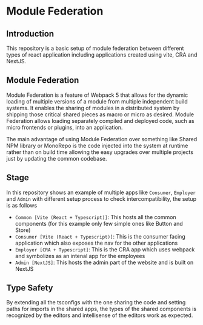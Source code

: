 # Module Federation

## Introduction

This repository is a basic setup of module federation between different types of react application including applications created using vite, CRA and NextJS.

## Module Federation

Module Federation is a feature of Webpack 5 that allows for the dynamic loading of multiple versions of a module from multiple independent build systems. It enables the sharing of modules in a distributed system by shipping those critical shared pieces as macro or micro as desired. Module Federation allows loading separately compiled and deployed code, such as micro frontends or plugins, into an application.

The main advantage of using Module Federation over something like Shared NPM library or MonoRepo is the code injected into the system at runtime rather than on build time allowing the easy upgrades over multiple projects just by updating the common codebase.

## Stage

In this repository shows an example of multiple apps like `Consumer`, `Employer` and `Admin` with different setup process to check intercompatibility, the setup is as follows

-   `Common [Vite (React + Typescript)]`: This hosts all the common components (for this example only few simple ones like Button and Store)
-   `Consumer [Vite (React + Typescript)]`: This is the consumer facing application which also exposes the nav for the other applications
-   `Employer [CRA + Typescript]`: This is the CRA app which uses webpack and symbolizes as an intenal app for the employees
-   `Admin [NextJS]`: This hosts the admin part of the website and is built on NextJS

## Type Safety

By extending all the tsconfigs with the one sharing the code and setting paths for imports in the shared apps, the types of the shared components is recognized by the editors and intellisense of the editors work as expected.
